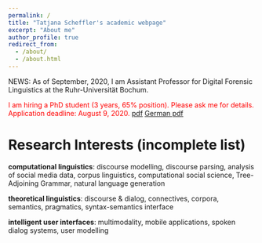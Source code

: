 ```yaml
---
permalink: /
title: "Tatjana Scheffler's academic webpage"
excerpt: "About me"
author_profile: true
redirect_from: 
  - /about/
  - /about.html
---
```




NEWS: As of September, 2020, I am Assistant Professor for Digital Forensic Linguistics at the Ruhr-Universität Bochum.

<span style="color:red">I am hiring a PhD student (3 years, 65% position). Please ask me for details. Application deadline: August 9, 2020.</span> [pdf](https://www.ling.uni-potsdam.de/~scheffler/stellenausschreibung-eng.pdf) [German pdf](https://www.ling.uni-potsdam.de/~scheffler/stellenausschreibung.pdf) 


Research Interests (incomplete list)
=====

**computational linguistics**: discourse modelling, discourse parsing, analysis of social media data, corpus linguistics, computational social science, Tree-Adjoining Grammar, natural language generation

**theoretical linguistics**: discourse & dialog, connectives, corpora, semantics, pragmatics, syntax-semantics interface

**intelligent user interfaces**: multimodality, mobile applications, spoken dialog systems, user modelling